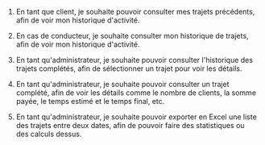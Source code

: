1. En tant que client, je souhaite pouvoir consulter mes trajets précédents, afin de voir mon historique d'activité.  

2. En cas de conducteur, je souhaite consulter mon historique de trajets, afin de voir mon historique d'activité.  

3. En tant qu'administrateur, je souhaite pouvoir consulter l'historique des trajets complétés, afin de sélectionner un trajet pour voir les détails.  

4. En tant qu'administrateur, je souhaite pouvoir consulter un trajet complété, afin de voir les détails comme le nombre de clients, la somme payée, le temps estimé et le temps final, etc.  

5. En tant qu'administrateur, je souhaite pouvoir exporter en Excel une liste des trajets entre deux dates, afin de pouvoir faire des statistiques ou des calculs dessus.  